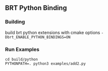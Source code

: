 ## BRT Python Binding

### Building

build brt python extensions with cmake options `-Dbrt_ENABLE_PYTHON_BINDINGS=ON`

### Run Examples
```
cd build/python
PYTHONPATH=. python3 examples/add2.py
```